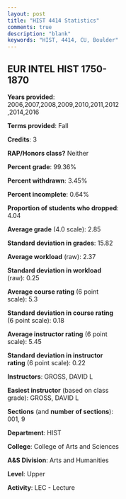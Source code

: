 ```yaml
---
layout: post
title: "HIST 4414 Statistics"
comments: true
description: "blank"
keywords: "HIST, 4414, CU, Boulder"
--- 
```

<head>
<script src="https://ajax.googleapis.com/ajax/libs/jquery/2.1.3/jquery.min.js"></script>
<script src="https://dl.dropboxusercontent.com/s/pc42nxpaw1ea4o9/highcharts.js?dl=0"></script>
<!-- <script src="../assets/js/highcharts.js"></script> -->
<style type="text/css">@font-face {
	font-family: "Bebas Neue";
	src: url(https://www.filehosting.org/file/details/544349/BebasNeue%20Regular.otf) format("opentype");
	}
	h1.Bebas { 
		font-family: "Bebas Neue", Verdana, Tahoma;
	}
</style>
</head>
<body>
	<div id="container" style="float: right; width: 45%; height: 88%; margin-left: 2.5%; margin-right: 2.5%;"></div>
	<script language="JavaScript">
		$(document).ready(function() {
		var chart = {type: 'column'};
		var title = {text: 'Grade Distribution'};
		var xAxis = {categories: ['A','B','C','D','F'],crosshair: true};
		var yAxis = {min: 0,title: {text: 'Percentage'}};
		var tooltip = {headerFormat: '<center><b><span style="font-size:20px">{point.key}</span></b></center>',
		               pointFormat: '<td style="padding:0"><b>{point.y:.1f}%</b></td>',
		               footerFormat: '</table>',shared: true,useHTML: true};
		var plotOptions = {column: {pointPadding: 0.0,borderWidth: 0}};  
		var credits = {enabled: false};var series= [{name: 'Percent',data: [28.19,40.54,22.39,5.41,3.47,]}];
		var json = {};
		json.chart = chart;
		json.title = title;
		json.tooltip = tooltip;
		json.xAxis = xAxis;
		json.yAxis = yAxis;  
		json.series = series;
		json.plotOptions = plotOptions;  
		json.credits = credits;
		$('#container').highcharts(json);
	});
	</script>
</body>
			   
## EUR INTEL HIST 1750-1870

**Years provided**: 2006,2007,2008,2009,2010,2011,2012,2014,2016

**Terms provided**: Fall

**Credits**: 3

**RAP/Honors class?** Neither

**Percent grade**: 99.36%

**Percent withdrawn**: 3.45%

**Percent incomplete**: 0.64%

**Proportion of students who dropped**: 4.04

**Average grade** (4.0 scale): 2.85

**Standard deviation in grades**: 15.82

**Average workload** (raw): 2.37

**Standard deviation in workload** (raw): 0.25

**Average course rating** (6 point scale): 5.3

**Standard deviation in course rating** (6 point scale): 0.18

**Average instructor rating** (6 point scale): 5.45

**Standard deviation in instructor rating** (6 point scale): 0.22

**Instructors**: GROSS, DAVID L

**Easiest instructor** (based on class grade): GROSS, DAVID L

**Sections** (and **number of sections**): 001, 9

**Department**: HIST

**College**: College of Arts and Sciences

**A&S Division**: Arts and Humanities

**Level**: Upper

**Activity**: LEC - Lecture